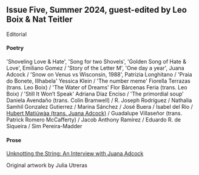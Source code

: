## Issue Five, Summer 2024, guest-edited by Leo Boix & Nat Teitler

Editorial

#### Poetry

'Shoveling Love & Hate', 'Song for two Shovels', 'Golden Song of Hate & Love', Emiliano Gomez / 'Story of the Letter M', 'One day a year', Juana Adcock / 'Snow on Venus vs Wisconsin, 1988', Patrizia Longhitano / 'Praia do Bonete, Illhabela' Yessica Klein / 'The number meme' Fiorella Terrazas (trans. Leo Boix) / 'The Water of Dreams' Flor Bárcenas Feria (trans. Leo Boix) / 'Still It Won’t Speak' Adriana Díaz Enciso / 'The primordial soup' Daniela Avendaño (trans. Colin Bramwell) / R. Joseph Rodríguez / Nathalia Samhil Gonzalez Gutierrez / Marina Sánchez / José Buera / Isabel del Rio / [Hubert Matiúwàa (trans. Juana Adcock)](rooster.md) / Guadalupe Villaseñor (trans. Patrick Romero McCafferty) / Jacob Anthony Ramírez / Eduardo R. de Siqueira / Sim Pereira-Madder

#### Prose

[Unknotting the String: An Interview with Juana Adcock](prose/interview.md)




Original artwork by Julia Utreras


